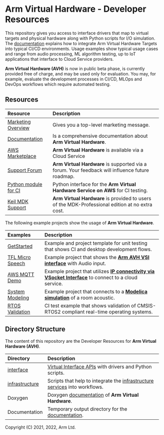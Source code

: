 # Arm Virtual Hardware - Developer Resources

This repository gives you access to interface drivers that map to virtual targets and physical hardware along with Python scripts for I/O simulation. The [documentation](https://arm-software.github.io/AVH/main/overview/html/index.html) explains how to integrate Arm Virtual Hardware Targets into typical CI/CD environments. Usage examples show typical usage cases and range from audio processing, ML algorithm testing, up to IoT applications that interface to Cloud Service providers.

**Arm Virtual Hardware (AVH)** is now in public beta phase, is currently provided free of charge, and may be used only for evaluation. You may, for example, evaluate the development processes in CI/CD, MLOps and DevOps workflows which require automated testing.


## Resources

Resource       | Description
:--------------|:--------------------------------------------------
[Marketing Overview](https://www.arm.com/virtual-hardware)                                            | Gives you a top-level marketing message.
[Documentation](https://arm-software.github.io/AVH/main/overview/html/index.html)                     | Is a comprehensive documentation about **Arm Virtual Hardware**.
[AWS Marketplace](https://aws.amazon.com/marketplace/search/results?searchTerms=Arm+Virtual+Hardware) | **Arm Virtual Hardware** is available via a Cloud Service
[Support Forum](https://community.arm.com/support-forums/f/arm-virtual-hardware-targets-forum)        | **Arm Virtual Hardware** is supported via a forum. Your feedback will influence future roadmap.
[Python module for CI](https://github.com/ARM-software/AVH-AMI)                                       | Python interface for the **Arm Virtual Hardware Service on AWS** for CI testing.
[Keil MDK Support](https://www.keil.com/pr/article/1298.htm)                                          | **Arm Virtual Hardware** is provided to users of the MDK-Professional edition at no extra cost.

The following example projects show the usage of **Arm Virtual Hardware**.

Examples       | Description
:--------------|:--------------------------------------------------
[GetStarted](https://github.com/ARM-software/AVH-GetStarted)                       | Example and project template for unit testing that shows CI and desktop development flows.
[TFL Micro Speech](https://github.com/arm-software/AVH-TFLmicrospeech)             | Example project that shows the [**Arm AVH VSI interface**](https://arm-software.github.io/AVH/main/simulation/html/group__arm__vsi.html) with Audio input.
[AWS MQTT Demo](https://github.com/arm-software/AVH_AWS_MQTT_Demo)                 | Example project that utilizes [**IP connectivity via VSocket Interface**](https://arm-software.github.io/AVH/main/simulation/html/group__arm__vsocket.html) to connect to a cloud service.
[System Modeling](https://github.com/arm-software/AVH-SystemModeling)              | Example project that connects to a [**Modelica simulation**](https://modelica.org/) of a room acoustic. 
[RTOS Validation](https://github.com/ARM-software/CMSIS-RTOS2_Validation)            | CI test example that shows validation of CMSIS-RTOS2 compliant real-time operating systems.


## Directory Structure

The content of this repository are the Developer Resources for **Arm Virtual Hardware (AVH)**. 

Directory      | Description
:--------------|:--------------------------------------------------
[interface](https://github.com/ARM-software/AVH/tree/main/interface)      | [Virtual Interface APIs](https://arm-software.github.io/AVH/main/simulation/html/group__arm__cmvp.html) with drivers and Python scripts.
[infrastructure](https://github.com/ARM-software/AVH/tree/main/infrastructure)      | Scripts that help to integrate the [infrastructure services](https://arm-software.github.io/AVH/main/infrastructure/html/index.html) into workflows.
Doxygen        | Doxygen [documentation](https://arm-software.github.io/AVH/main/overview/html/index.html) of **Arm Virtual Hardware**. 
Documentation  | Temporary output directory for the [documentation](https://arm-software.github.io/AVH/main/overview/html/index.html).

Copyright (C) 2021, 2022, Arm Ltd.
